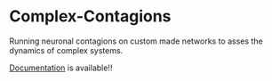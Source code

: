 # Complex-Contagions
Running neuronal contagions on custom made networks to asses the dynamics of complex systems.

[Documentation](https://complex-contagions.readthedocs.io/en/latest/index.html) is available!!




